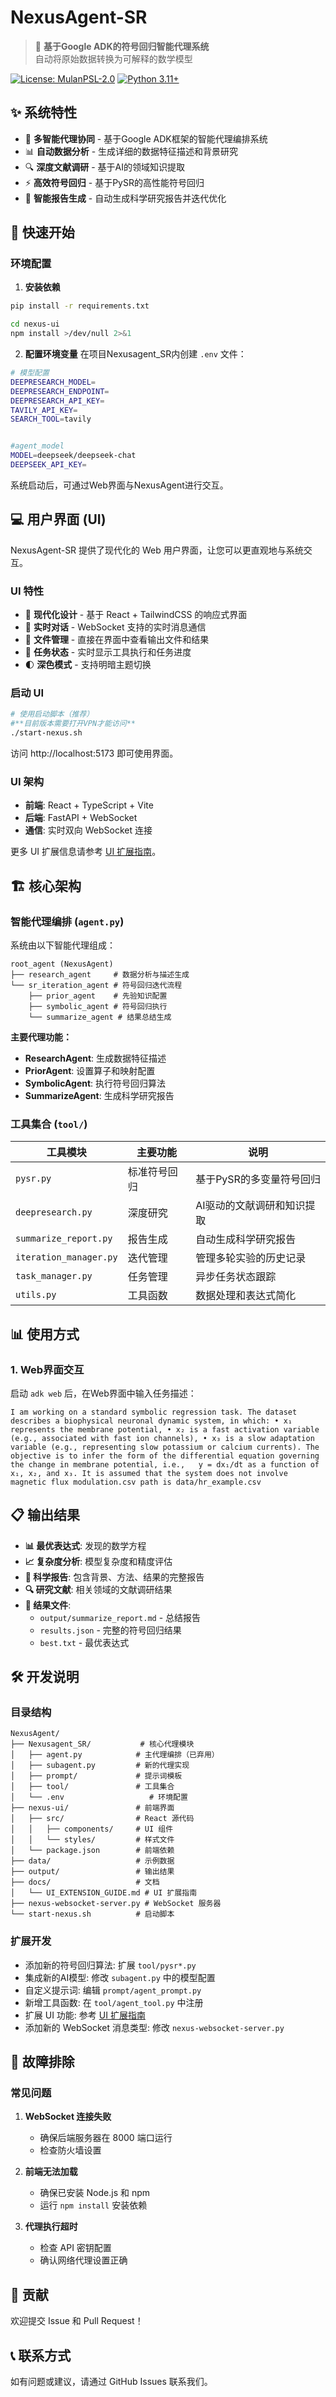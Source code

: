 # NexusAgent-SR

> 🔬 **基于Google ADK的符号回归智能代理系统**  
> 自动将原始数据转换为可解释的数学模型

[![License: MulanPSL-2.0](https://img.shields.io/badge/License-MulanPSL--2.0-blue.svg)](http://license.coscl.org.cn/MulanPSL2)
[![Python 3.11+](https://img.shields.io/badge/python-3.8+-blue.svg)](https://www.python.org/downloads/)

## ✨ 系统特性

- 🤖 **多智能代理协同** - 基于Google ADK框架的智能代理编排系统
- 📊 **自动数据分析** - 生成详细的数据特征描述和背景研究
- 🔍 **深度文献调研** - 基于AI的领域知识提取
- ⚡ **高效符号回归** - 基于PySR的高性能符号回归
- 📝 **智能报告生成** - 自动生成科学研究报告并迭代优化

## 🚀 快速开始

### 环境配置

1. **安装依赖**
```bash
pip install -r requirements.txt

cd nexus-ui
npm install >/dev/null 2>&1

```

2. **配置环境变量**
在项目Nexusagent_SR内创建 `.env` 文件：
```bash
# 模型配置
DEEPRESEARCH_MODEL=
DEEPRESEARCH_ENDPOINT=
DEEPRESEARCH_API_KEY=
TAVILY_API_KEY=
SEARCH_TOOL=tavily


#agent_model
MODEL=deepseek/deepseek-chat
DEEPSEEK_API_KEY=

```


系统启动后，可通过Web界面与NexusAgent进行交互。

## 💻 用户界面 (UI)

NexusAgent-SR 提供了现代化的 Web 用户界面，让您可以更直观地与系统交互。

### UI 特性

- 🎨 **现代化设计** - 基于 React + TailwindCSS 的响应式界面
- 💬 **实时对话** - WebSocket 支持的实时消息通信
- 📁 **文件管理** - 直接在界面中查看输出文件和结果
- 🔄 **任务状态** - 实时显示工具执行和任务进度
- 🌓 **深色模式** - 支持明暗主题切换

### 启动 UI

```bash
# 使用启动脚本（推荐）
#**目前版本需要打开VPN才能访问**
./start-nexus.sh

```

访问 http://localhost:5173 即可使用界面。

### UI 架构

- **前端**: React + TypeScript + Vite
- **后端**: FastAPI + WebSocket
- **通信**: 实时双向 WebSocket 连接

更多 UI 扩展信息请参考 [UI 扩展指南](docs/UI_EXTENSION_GUIDE.md)。

## 🏗️ 核心架构

### 智能代理编排 (`agent.py`)

系统由以下智能代理组成：

```
root_agent (NexusAgent)
├── research_agent     # 数据分析与描述生成
└── sr_iteration_agent # 符号回归迭代流程
    ├── prior_agent    # 先验知识配置
    ├── symbolic_agent # 符号回归执行
    └── summarize_agent # 结果总结生成
```

**主要代理功能：**
- **ResearchAgent**: 生成数据特征描述
- **PriorAgent**: 设置算子和映射配置
- **SymbolicAgent**: 执行符号回归算法
- **SummarizeAgent**: 生成科学研究报告

### 工具集合 (`tool/`)

| 工具模块 | 主要功能 | 说明 |
|---------|---------|------|
| `pysr.py` | 标准符号回归 | 基于PySR的多变量符号回归 |
| `deepresearch.py` | 深度研究 | AI驱动的文献调研和知识提取 |
| `summarize_report.py` | 报告生成 | 自动生成科学研究报告 |
| `iteration_manager.py` | 迭代管理 | 管理多轮实验的历史记录 |
| `task_manager.py` | 任务管理 | 异步任务状态跟踪 |
| `utils.py` | 工具函数 | 数据处理和表达式简化 |

## 📊 使用方式

### 1. Web界面交互

启动 `adk web` 后，在Web界面中输入任务描述：

```
I am working on a standard symbolic regression task. The dataset describes a biophysical neuronal dynamic system, in which: • x₁ represents the membrane potential, • x₂ is a fast activation variable (e.g., associated with fast ion channels), • x₃ is a slow adaptation variable (e.g., representing slow potassium or calcium currents). The objective is to infer the form of the differential equation governing the change in membrane potential, i.e.,   y = dx₁/dt as a function of x₁, x₂, and x₃. It is assumed that the system does not involve magnetic flux modulation.csv path is data/hr_example.csv

```




## 📋 输出结果

- **📊 最优表达式**: 发现的数学方程
- **📈 复杂度分析**: 模型复杂度和精度评估  
- **📝 科学报告**: 包含背景、方法、结果的完整报告
- **🔍 研究文献**: 相关领域的文献调研结果
- **📁 结果文件**: 
  - `output/summarize_report.md` - 总结报告
  - `results.json` - 完整的符号回归结果
  - `best.txt` - 最优表达式

## 🛠️ 开发说明

### 目录结构
```
NexusAgent/
├── Nexusagent_SR/           # 核心代理模块
│   ├── agent.py            # 主代理编排（已弃用）
│   ├── subagent.py         # 新的代理实现
│   ├── prompt/             # 提示词模板
│   ├── tool/               # 工具集合
│   └── .env                   # 环境配置
├── nexus-ui/               # 前端界面
│   ├── src/                # React 源代码
│   │   ├── components/     # UI 组件
│   │   └── styles/         # 样式文件
│   └── package.json        # 前端依赖
├── data/                   # 示例数据
├── output/                 # 输出结果
├── docs/                   # 文档
│   └── UI_EXTENSION_GUIDE.md # UI 扩展指南
├── nexus-websocket-server.py # WebSocket 服务器
└── start-nexus.sh          # 启动脚本

```

### 扩展开发
- 添加新的符号回归算法: 扩展 `tool/pysr*.py`
- 集成新的AI模型: 修改 `subagent.py` 中的模型配置
- 自定义提示词: 编辑 `prompt/agent_prompt.py`
- 新增工具函数: 在 `tool/agent_tool.py` 中注册
- 扩展 UI 功能: 参考 [UI 扩展指南](docs/UI_EXTENSION_GUIDE.md)
- 添加新的 WebSocket 消息类型: 修改 `nexus-websocket-server.py`

## 🔧 故障排除

### 常见问题

1. **WebSocket 连接失败**
   - 确保后端服务器在 8000 端口运行
   - 检查防火墙设置

2. **前端无法加载**
   - 确保已安装 Node.js 和 npm
   - 运行 `npm install` 安装依赖

3. **代理执行超时**
   - 检查 API 密钥配置
   - 确认网络代理设置正确

## 🤝 贡献

欢迎提交 Issue 和 Pull Request！

## 📞 联系方式

如有问题或建议，请通过 GitHub Issues 联系我们。


